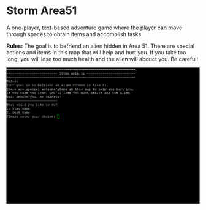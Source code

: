# Storm Area51
A one-player, text-based adventure game where the player can move through spaces to obtain items and accomplish tasks.

**Rules:** The goal is to befriend an alien hidden in Area 51. There are special actions and items in this map that will help and hurt you. If you take too long, you will lose too much health and the alien will abduct you. Be careful!

![Storm Area 51 Demo](https://github.com/kimela1/Storm-Area-51/blob/master/Playthrough.gif)
